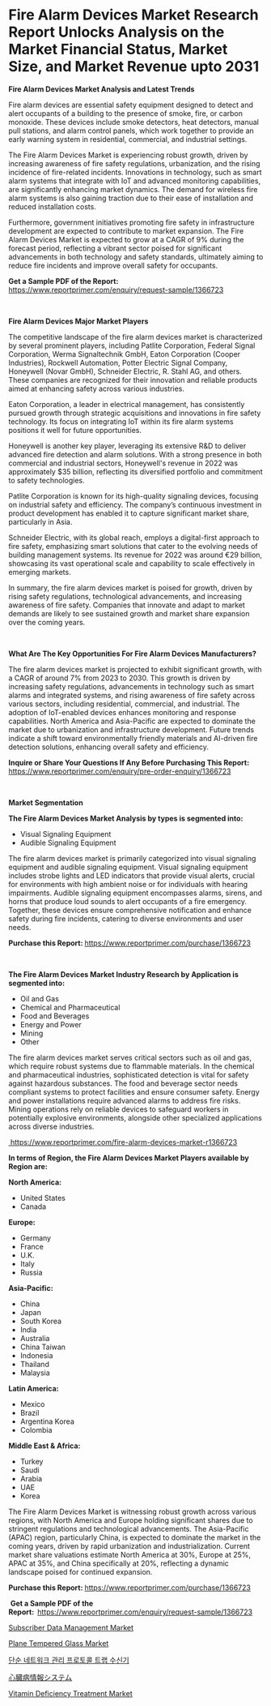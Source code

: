 <p><h1>Fire Alarm Devices Market Research Report Unlocks Analysis on the Market Financial Status, Market Size, and Market Revenue upto 2031</h1></p><p><strong>Fire Alarm Devices Market Analysis and Latest Trends</strong></p>
<p><p>Fire alarm devices are essential safety equipment designed to detect and alert occupants of a building to the presence of smoke, fire, or carbon monoxide. These devices include smoke detectors, heat detectors, manual pull stations, and alarm control panels, which work together to provide an early warning system in residential, commercial, and industrial settings.</p><p>The Fire Alarm Devices Market is experiencing robust growth, driven by increasing awareness of fire safety regulations, urbanization, and the rising incidence of fire-related incidents. Innovations in technology, such as smart alarm systems that integrate with IoT and advanced monitoring capabilities, are significantly enhancing market dynamics. The demand for wireless fire alarm systems is also gaining traction due to their ease of installation and reduced installation costs.</p><p>Furthermore, government initiatives promoting fire safety in infrastructure development are expected to contribute to market expansion. The Fire Alarm Devices Market is expected to grow at a CAGR of 9% during the forecast period, reflecting a vibrant sector poised for significant advancements in both technology and safety standards, ultimately aiming to reduce fire incidents and improve overall safety for occupants.</p></p>
<p><strong>Get a Sample PDF of the Report:&nbsp;</strong> <a href="https://www.reportprimer.com/enquiry/request-sample/1366723">https://www.reportprimer.com/enquiry/request-sample/1366723</a></p>
<p>&nbsp;</p>
<p><strong>Fire Alarm Devices Major Market Players</strong></p>
<p><p>The competitive landscape of the fire alarm devices market is characterized by several prominent players, including Patlite Corporation, Federal Signal Corporation, Werma Signaltechnik GmbH, Eaton Corporation (Cooper Industries), Rockwell Automation, Potter Electric Signal Company, Honeywell (Novar GmbH), Schneider Electric, R. Stahl AG, and others. These companies are recognized for their innovation and reliable products aimed at enhancing safety across various industries.</p><p>Eaton Corporation, a leader in electrical management, has consistently pursued growth through strategic acquisitions and innovations in fire safety technology. Its focus on integrating IoT within its fire alarm systems positions it well for future opportunities.</p><p>Honeywell is another key player, leveraging its extensive R&D to deliver advanced fire detection and alarm solutions. With a strong presence in both commercial and industrial sectors, Honeywell's revenue in 2022 was approximately $35 billion, reflecting its diversified portfolio and commitment to safety technologies.</p><p>Patlite Corporation is known for its high-quality signaling devices, focusing on industrial safety and efficiency. The company’s continuous investment in product development has enabled it to capture significant market share, particularly in Asia.</p><p>Schneider Electric, with its global reach, employs a digital-first approach to fire safety, emphasizing smart solutions that cater to the evolving needs of building management systems. Its revenue for 2022 was around €29 billion, showcasing its vast operational scale and capability to scale effectively in emerging markets.</p><p>In summary, the fire alarm devices market is poised for growth, driven by rising safety regulations, technological advancements, and increasing awareness of fire safety. Companies that innovate and adapt to market demands are likely to see sustained growth and market share expansion over the coming years.</p></p>
<p>&nbsp;</p>
<p><strong>What Are The Key Opportunities For Fire Alarm Devices Manufacturers?</strong></p>
<p><p>The fire alarm devices market is projected to exhibit significant growth, with a CAGR of around 7% from 2023 to 2030. This growth is driven by increasing safety regulations, advancements in technology such as smart alarms and integrated systems, and rising awareness of fire safety across various sectors, including residential, commercial, and industrial. The adoption of IoT-enabled devices enhances monitoring and response capabilities. North America and Asia-Pacific are expected to dominate the market due to urbanization and infrastructure development. Future trends indicate a shift toward environmentally friendly materials and AI-driven fire detection solutions, enhancing overall safety and efficiency.</p></p>
<p><strong>Inquire or Share Your Questions If Any Before Purchasing This Report:</strong> <a href="https://www.reportprimer.com/enquiry/pre-order-enquiry/1366723">https://www.reportprimer.com/enquiry/pre-order-enquiry/1366723</a></p>
<p>&nbsp;</p>
<p><strong>Market Segmentation</strong></p>
<p><strong>The Fire Alarm Devices Market Analysis by types is segmented into:</strong></p>
<p><ul><li>Visual Signaling Equipment</li><li>Audible Signaling Equipment</li></ul></p>
<p><p>The fire alarm devices market is primarily categorized into visual signaling equipment and audible signaling equipment. Visual signaling equipment includes strobe lights and LED indicators that provide visual alerts, crucial for environments with high ambient noise or for individuals with hearing impairments. Audible signaling equipment encompasses alarms, sirens, and horns that produce loud sounds to alert occupants of a fire emergency. Together, these devices ensure comprehensive notification and enhance safety during fire incidents, catering to diverse environments and user needs.</p></p>
<p><strong>Purchase this Report:&nbsp;</strong><a href="https://www.reportprimer.com/purchase/1366723">https://www.reportprimer.com/purchase/1366723</a></p>
<p>&nbsp;</p>
<p><strong>The Fire Alarm Devices Market Industry Research by Application is segmented into:</strong></p>
<p><ul><li>Oil and Gas</li><li>Chemical and Pharmaceutical</li><li>Food and Beverages</li><li>Energy and Power</li><li>Mining</li><li>Other</li></ul></p>
<p><p>The fire alarm devices market serves critical sectors such as oil and gas, which require robust systems due to flammable materials. In the chemical and pharmaceutical industries, sophisticated detection is vital for safety against hazardous substances. The food and beverage sector needs compliant systems to protect facilities and ensure consumer safety. Energy and power installations require advanced alarms to address fire risks. Mining operations rely on reliable devices to safeguard workers in potentially explosive environments, alongside other specialized applications across diverse industries.</p></p>
<p><a href="https://www.reportprimer.com/fire-alarm-devices-market-r1366723">&nbsp;https://www.reportprimer.com/fire-alarm-devices-market-r1366723</a></p>
<p><strong>In terms of Region, the Fire Alarm Devices Market Players available by Region are:</strong></p>
<p>
    <p> <strong> North America: </strong>
        <ul>
            <li>United States</li>
            <li>Canada</li>
        </ul>
        </p> 
    <p> <strong> Europe: </strong>
        <ul>
            <li>Germany</li>
            <li>France</li>
            <li>U.K.</li>
            <li>Italy</li>
            <li>Russia</li>
        </ul>
        </p> 
    <p> <strong> Asia-Pacific: </strong>
        <ul>
            <li>China</li>
            <li>Japan</li>
            <li>South Korea</li>
            <li>India</li>
            <li>Australia</li>
            <li>China Taiwan</li>
            <li>Indonesia</li>
            <li>Thailand</li>
            <li>Malaysia</li>
        </ul>
        </p> 
    <p> <strong> Latin America: </strong>
        <ul>
            <li>Mexico</li>
            <li>Brazil</li>
            <li>Argentina Korea</li>
            <li>Colombia</li>
        </ul>
        </p> 
    <p> <strong> Middle East & Africa: </strong>
        <ul>
            <li>Turkey</li>
            <li>Saudi</li>
            <li>Arabia</li>
            <li>UAE</li>
            <li>Korea</li>
        </ul>
    </p>
    </p>
<p><p>The Fire Alarm Devices Market is witnessing robust growth across various regions, with North America and Europe holding significant shares due to stringent regulations and technological advancements. The Asia-Pacific (APAC) region, particularly China, is expected to dominate the market in the coming years, driven by rapid urbanization and industrialization. Current market share valuations estimate North America at 30%, Europe at 25%, APAC at 35%, and China specifically at 20%, reflecting a dynamic landscape poised for continued expansion.</p></p>
<p><strong>Purchase this Report: </strong><a href="https://www.reportprimer.com/purchase/1366723">https://www.reportprimer.com/purchase/1366723</a></p>
<p>&nbsp;<strong>Get a Sample PDF of the Report:&nbsp;&nbsp;</strong><a href="https://www.reportprimer.com/enquiry/request-sample/1366723">https://www.reportprimer.com/enquiry/request-sample/1366723</a></p>
<p><strong></strong></p>
<p><p><a href="https://www.linkedin.com/pulse/global-subscriber-data-management-market-trends-forecasts-strategic-uxp8f?trackingId=Ry4h3LQ4ST%2Bi41ea%2BcCipQ%3D%3D">Subscriber Data Management Market</a></p><p><a href="https://issuu.com/reportprime-2/docs/plane-tempered-glass-market-size-20_8ece96616225d4">Plane Tempered Glass Market</a></p><p><a href="https://medium.com/@myronobertrtys5475654776/%EA%B0%84%EB%8B%A8%ED%95%9C-%EB%84%A4%ED%8A%B8%EC%9B%8C%ED%81%AC-%EA%B4%80%EB%A6%AC-%ED%94%84%EB%A1%9C%ED%86%A0%EC%BD%9C-%ED%8A%B8%EB%9E%A9-%EC%88%98%EC%8B%A0%EA%B8%B0-%EC%8B%9C%EC%9E%A5-%EC%A1%B0%EC%82%AC-%EB%B3%B4%EA%B3%A0%EC%84%9C-2024%EB%85%84%EB%B6%80%ED%84%B0-2031%EB%85%84%EA%B9%8C%EC%A7%80-%EC%97%B0%ED%8F%89%EA%B7%A0-%EC%84%B1%EC%9E%A5%EB%A5%A0-cagr-6-3-%EB%A5%BC-%EA%B8%B0%EB%A1%9D%ED%95%A0-%EA%B2%83%EC%9C%BC%EB%A1%9C-%EC%98%88%EC%83%81%EB%90%98%EB%8A%94-%EC%8B%9C%EC%9E%A5-%EC%A0%84%EB%A7%9D-%EB%B0%8F-%EC%84%B1%EC%9E%A5-%EA%B0%80%EB%8A%A5%EC%84%B1-2b544189b9e3">단순 네트워크 관리 프로토콜 트랩 수신기</a></p><p><a href="https://medium.com/@trudymohr81/2024%E5%B9%B4%E3%81%8B%E3%82%892031%E5%B9%B4%E3%81%BE%E3%81%A7%E3%81%AE%E6%9C%9F%E9%96%93%E3%81%AB%E3%81%8A%E3%81%91%E3%82%8B%E3%82%B0%E3%83%AD%E3%83%BC%E3%83%90%E3%83%AB%E3%81%AA%E5%BF%83%E8%87%93%E7%97%85%E6%83%85%E5%A0%B1%E3%82%B7%E3%82%B9%E3%83%86%E3%83%A0%E5%B8%82%E5%A0%B4%E3%81%AE%E5%B8%82%E5%A0%B4%E5%8B%95%E5%90%91%E3%81%A8%E5%B0%86%E6%9D%A5%E3%81%AE%E3%83%88%E3%83%AC%E3%83%B3%E3%83%89%E3%81%AE%E4%BA%88%E6%B8%AC-17eaed53dac4">心臓病情報システム</a></p><p><a href="https://www.linkedin.com/pulse/vitamin-deficiency-treatment-market-investigation-industry-evolution-7yshf?trackingId=sitUhr%2F4S%2BSsDwbeOJmJSw%3D%3D">Vitamin Deficiency Treatment Market</a></p></p>